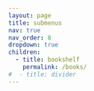 ```yaml
---
layout: page
title: submenus
nav: true
nav_order: 8
dropdown: true
children:
  - title: bookshelf
    permalink: /books/
#  - title: divider
---
```

